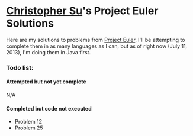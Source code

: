 # [Christopher Su](http://christophersu.net)'s Project Euler Solutions
Here are my solutions to problems from [Project Euler](http://projectueler.net). I'll be attempting to complete them in as many languages as I can, but as of right now (July 11, 2013), I'm doing them in Java first.

### Todo list:
#### Attempted but not yet complete
N/A

#### Completed but code not executed
* Problem 12
* Problem 25